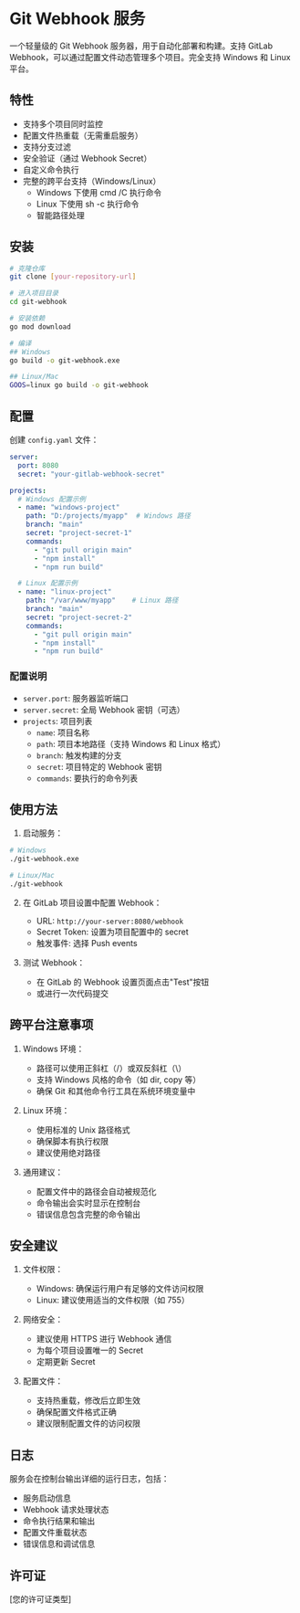 # Git Webhook 服务

一个轻量级的 Git Webhook 服务器，用于自动化部署和构建。支持 GitLab Webhook，可以通过配置文件动态管理多个项目。完全支持 Windows 和 Linux 平台。

## 特性

- 支持多个项目同时监控
- 配置文件热重载（无需重启服务）
- 支持分支过滤
- 安全验证（通过 Webhook Secret）
- 自定义命令执行
- 完整的跨平台支持（Windows/Linux）
  - Windows 下使用 cmd /C 执行命令
  - Linux 下使用 sh -c 执行命令
  - 智能路径处理

## 安装

```bash
# 克隆仓库
git clone [your-repository-url]

# 进入项目目录
cd git-webhook

# 安装依赖
go mod download

# 编译
## Windows
go build -o git-webhook.exe

## Linux/Mac
GOOS=linux go build -o git-webhook
```

## 配置

创建 `config.yaml` 文件：

```yaml
server:
  port: 8080
  secret: "your-gitlab-webhook-secret"

projects:
  # Windows 配置示例
  - name: "windows-project"
    path: "D:/projects/myapp"  # Windows 路径
    branch: "main"
    secret: "project-secret-1"
    commands:
      - "git pull origin main"
      - "npm install"
      - "npm run build"

  # Linux 配置示例
  - name: "linux-project"
    path: "/var/www/myapp"    # Linux 路径
    branch: "main"
    secret: "project-secret-2"
    commands:
      - "git pull origin main"
      - "npm install"
      - "npm run build"
```

### 配置说明

- `server.port`: 服务器监听端口
- `server.secret`: 全局 Webhook 密钥（可选）
- `projects`: 项目列表
  - `name`: 项目名称
  - `path`: 项目本地路径（支持 Windows 和 Linux 格式）
  - `branch`: 触发构建的分支
  - `secret`: 项目特定的 Webhook 密钥
  - `commands`: 要执行的命令列表

## 使用方法

1. 启动服务：
```bash
# Windows
./git-webhook.exe

# Linux/Mac
./git-webhook
```

2. 在 GitLab 项目设置中配置 Webhook：
   - URL: `http://your-server:8080/webhook`
   - Secret Token: 设置为项目配置中的 secret
   - 触发事件: 选择 Push events

3. 测试 Webhook：
   - 在 GitLab 的 Webhook 设置页面点击"Test"按钮
   - 或进行一次代码提交

## 跨平台注意事项

1. Windows 环境：
   - 路径可以使用正斜杠（/）或双反斜杠（\\）
   - 支持 Windows 风格的命令（如 dir, copy 等）
   - 确保 Git 和其他命令行工具在系统环境变量中

2. Linux 环境：
   - 使用标准的 Unix 路径格式
   - 确保脚本有执行权限
   - 建议使用绝对路径

3. 通用建议：
   - 配置文件中的路径会自动被规范化
   - 命令输出会实时显示在控制台
   - 错误信息包含完整的命令输出

## 安全建议

1. 文件权限：
   - Windows: 确保运行用户有足够的文件访问权限
   - Linux: 建议使用适当的文件权限（如 755）

2. 网络安全：
   - 建议使用 HTTPS 进行 Webhook 通信
   - 为每个项目设置唯一的 Secret
   - 定期更新 Secret

3. 配置文件：
   - 支持热重载，修改后立即生效
   - 确保配置文件格式正确
   - 建议限制配置文件的访问权限

## 日志

服务会在控制台输出详细的运行日志，包括：
- 服务启动信息
- Webhook 请求处理状态
- 命令执行结果和输出
- 配置文件重载状态
- 错误信息和调试信息

## 许可证

[您的许可证类型] 
